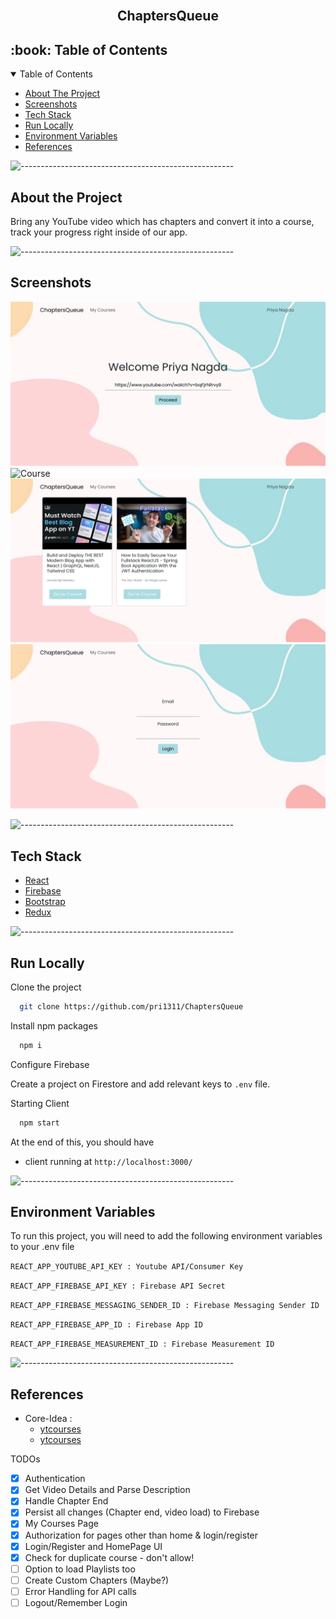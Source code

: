 <div id="top"></div>
<br />
<div align="center">
  <h2 align="center">ChaptersQueue</h2>
</div>



<!-- TABLE OF CONTENTS -->
<h2 id="table-of-contents"> :book: Table of Contents</h2>
<details open="open">
  <summary>Table of Contents</summary>
  <ul>
    <li><a href="#about-the-project">  About The Project</a></li>
    <li><a href="#screenshots">  Screenshots</a></li>
    <li><a href="#tech-stack"> Tech Stack</a></li>
    <li><a href="#run-locally">  Run Locally</a></li>
    <li><a href="#environment-variables">  Environment Variables</a></li>
    <li><a href="#references"> References</a></li>

  </ul>
</details>



![-----------------------------------------------------](https://raw.githubusercontent.com/andreasbm/readme/master/assets/lines/rainbow.png)    

## About the Project


Bring any YouTube video which has chapters and convert it into a course, track your progress right inside of our app.


![-----------------------------------------------------](https://raw.githubusercontent.com/andreasbm/readme/master/assets/lines/rainbow.png)

## Screenshots

![Welcome](https://github.com/pri1311/ChaptersQueue/blob/master/screenshots/homepage.png)
![Course](https://github.com/pri1311/ChaptersQueue/blob/master/screenshots/course.png)
![MyCourses](https://github.com/pri1311/ChaptersQueue/blob/master/screenshots/mycourses.png)
![Login](https://github.com/pri1311/ChaptersQueue/blob/master/screenshots/login.png)

  ![-----------------------------------------------------](https://raw.githubusercontent.com/andreasbm/readme/master/assets/lines/rainbow.png)
## Tech Stack

- [React](https://reactjs.org/)
- [Firebase](https://firebase.google.com/)
- [Bootstrap](https://react-bootstrap.netlify.app/)
- [Redux](https://redux.js.org/)


![-----------------------------------------------------](https://raw.githubusercontent.com/andreasbm/readme/master/assets/lines/rainbow.png) 

## Run Locally

Clone the project

```bash
  git clone https://github.com/pri1311/ChaptersQueue
```

Install npm packages

```bash
  npm i
```

Configure Firebase

Create a project on Firestore and add relevant keys to `.env` file.

Starting Client 

```bash
  npm start
```


At the end of this, you should have

- client running at `http://localhost:3000/`

![-----------------------------------------------------](https://raw.githubusercontent.com/andreasbm/readme/master/assets/lines/rainbow.png)
  
## Environment Variables

To run this project, you will need to add the following environment variables to your .env file

`REACT_APP_YOUTUBE_API_KEY : Youtube API/Consumer Key `

`REACT_APP_FIREBASE_API_KEY : Firebase API Secret `

`REACT_APP_FIREBASE_MESSAGING_SENDER_ID : Firebase Messaging Sender ID  `

`REACT_APP_FIREBASE_APP_ID : Firebase App ID `

`REACT_APP_FIREBASE_MEASUREMENT_ID : Firebase Measurement ID `

![-----------------------------------------------------](https://raw.githubusercontent.com/andreasbm/readme/master/assets/lines/rainbow.png)

## References

 - Core-Idea :
 	- [ytcourses](https://www.reddit.com/r/SideProject/comments/rlfqw8/i_built_an_app_that_lets_you_convert_youtube/)
 	- [ytcourses](https://ytcourses.vercel.app)


TODOs
- [x] Authentication
- [x] Get Video Details and Parse Description 
- [x] Handle Chapter End 
- [x] Persist all changes (Chapter end, video load) to Firebase
- [x] My Courses Page
- [x] Authorization for pages other than home & login/register
- [x] Login/Register and HomePage UI
- [x] Check for duplicate course - don't allow!
- [ ] Option to load Playlists too
- [ ] Create Custom Chapters (Maybe?)
- [ ] Error Handling for API calls
- [ ] Logout/Remember Login